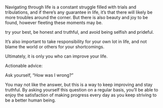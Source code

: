 Navigating through life is a constant struggle filled with trials and tribulations, and if there’s any guarantee in life, it’s that there will likely be more troubles around the corner. But there is also beauty and joy to be found, however fleeting these moments may be. 

try your best, be honest and truthful, and avoid being selfish and prideful. 

It’s also important to take responsibility for your own lot in life, and not blame the world or others for your shortcomings. 

Ultimately, it is only you who can improve your life.

Actionable advice:

Ask yourself, “How was I wrong?”

You may not like the answer, but this is a way to keep improving and stay truthful. By asking yourself this question on a regular basis, you’ll be able to enjoy the satisfaction of making progress every day as you keep striving to be a better human being.